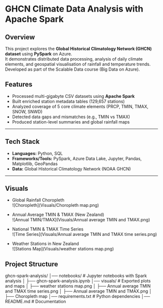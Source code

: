 # GHCN Climate Data Analysis with Apache Spark

## Overview
This project explores the **Global Historical Climatology Network (GHCN) dataset** using **PySpark** on Azure.  
It demonstrates distributed data processing, analysis of daily climate elements, and geospatial visualisation of rainfall and temperature trends.  
Developed as part of the Scalable Data course (Big Data on Azure).

## Features
- Processed multi-gigabyte CSV datasets using **Apache Spark**  
- Built enriched station metadata tables (129,657 stations)  
- Analyzed coverage of 5 core climate elements (PRCP, TMIN, TMAX, SNOW, SNWD)  
- Detected data gaps and mismatches (e.g., TMIN vs TMAX)  
- Produced station-level summaries and global rainfall maps  

---

## Tech Stack
- **Languages:** Python, SQL  
- **Frameworks/Tools:** PySpark, Azure Data Lake, Jupyter, Pandas, Matplotlib, GeoPandas  
- **Data:** Global Historical Climatology Network (NOAA GHCN)  

---
## Visuals

- Global Rainfall Choropleth  
  ![Choropleth](Visuals/Choropleth map.png)

- Annual Average TMIN & TMAX (New Zealand)  
  ![Annual TMIN/TMAX](Visuals/Annual average TMIN and TMAX.png)

- National TMIN & TMAX Time Series  
  ![Time Series](Visuals/Annual average TMIN and TMAX time series.png)

- Weather Stations in New Zealand  
  ![Stations Map](Visuals/weather stations map.png)
  

## Project Structure
ghcn-spark-analysis/
│── notebooks/                 # Jupyter notebooks with Spark analysis
│    ├── ghcn-spark-analysis.ipynb
│── visuals/                   # Exported plots and maps
│    ├── weather stations map.png
│    ├── Annual average TMIN and TMAX time series.png
│    ├── Annual average TMIN and TMAX.png
│    ├── Choropleth map
│── requirements.txt           # Python dependencies
│── README.md                  # Documentation
